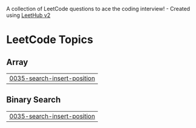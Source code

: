 A collection of LeetCode questions to ace the coding interview! - Created using [LeetHub v2](https://github.com/arunbhardwaj/LeetHub-2.0)
<!---LeetCode Topics Start-->
# LeetCode Topics
## Array
|  |
| ------- |
| [0035-search-insert-position](https://github.com/tewmih/A2SV/tree/master/0035-search-insert-position) |
## Binary Search
|  |
| ------- |
| [0035-search-insert-position](https://github.com/tewmih/A2SV/tree/master/0035-search-insert-position) |
<!---LeetCode Topics End-->